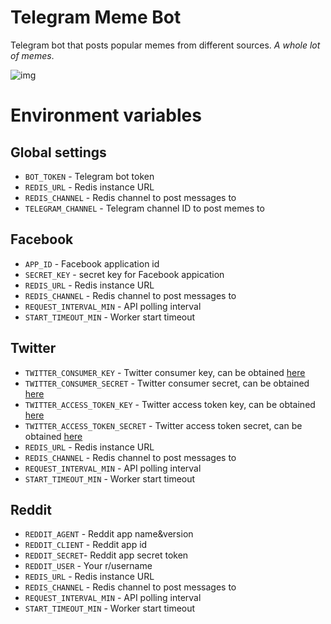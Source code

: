 # Telegram Meme Bot
Telegram bot that posts popular memes from different sources.
_A whole lot of memes_.

![img](https://cs5.pikabu.ru/images/previews_comm/2015-12_3/1450010981152156326.jpg)


# Environment variables
## Global settings
- `BOT_TOKEN` - Telegram bot token
- `REDIS_URL` - Redis instance URL 
- `REDIS_CHANNEL` - Redis channel to post messages to
- `TELEGRAM_CHANNEL` - Telegram channel ID to post memes to 

## Facebook
- `APP_ID` - Facebook application id
- `SECRET_KEY` - secret key for Facebook appication
- `REDIS_URL` - Redis instance URL
- `REDIS_CHANNEL` - Redis channel to post messages to
- `REQUEST_INTERVAL_MIN` - API polling interval
- `START_TIMEOUT_MIN` - Worker start timeout 

## Twitter
- `TWITTER_CONSUMER_KEY` - Twitter consumer key, can be obtained [here](https://apps.twitter.com)
- `TWITTER_CONSUMER_SECRET` - Twitter consumer secret, can be obtained [here](https://apps.twitter.com)
- `TWITTER_ACCESS_TOKEN_KEY` - Twitter access token key, can be obtained [here](https://apps.twitter.com)
- `TWITTER_ACCESS_TOKEN_SECRET` - Twitter access token secret, can be obtained [here](https://apps.twitter.com)
- `REDIS_URL` - Redis instance URL
- `REDIS_CHANNEL` - Redis channel to post messages to
- `REQUEST_INTERVAL_MIN` - API polling interval
- `START_TIMEOUT_MIN` - Worker start timeout

## Reddit

- `REDDIT_AGENT` - Reddit app name&version
- `REDDIT_CLIENT` - Reddit app id
- `REDDIT_SECRET`- Reddit app secret token
- `REDDIT_USER` - Your r/username
- `REDIS_URL` - Redis instance URL 
- `REDIS_CHANNEL` - Redis channel to post messages to
- `REQUEST_INTERVAL_MIN` - API polling interval
- `START_TIMEOUT_MIN` - Worker start timeout 